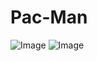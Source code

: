 # Pac-Man
![Image](https://github.com/user-attachments/assets/548c34d0-c55e-407c-a386-4f75ec001c28)
![Image](https://github.com/user-attachments/assets/a5262116-c4e5-4d67-8114-346c61c8b00d)
